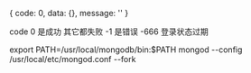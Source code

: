 
<!-- 返回格式 -->
{
  code: 0,
  data: {},
  message: ''
}

code 0 是成功 其它都失败
    -1 是错误
    -666 登录状态过期


export PATH=/usr/local/mongodb/bin:$PATH
mongod --config /usr/local/etc/mongod.conf --fork